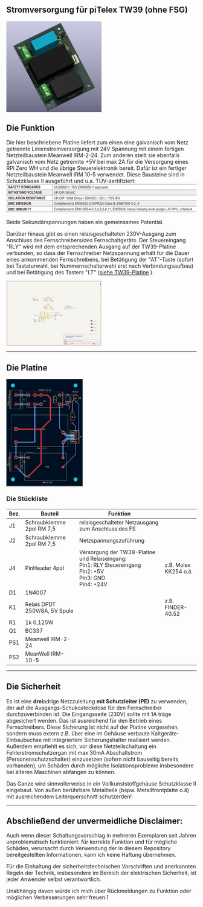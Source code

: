 ## Stromversorgung für piTelex TW39 (ohne FSG)

<img src="img/Aufbau-Stromversorgung-für-TW39-ohne-FSG-mit-Powersave.png" width="50%" align=middle>

## Die Funktion
Die hier beschriebene Platine liefert zum einen eine galvanisch vom Netz getrennte Linienstromversorgung mit 24V Spannung mit einem fertigen Netzteilbaustein Meanwell IRM-2-24. Zum anderen stellt sie ebenfalls galvanisch vom Netz getrennte +5V bei max 2A für die Versorgung eines RPi Zero WH und die übrige Steuerelektronik bereit. Dafür ist ein fertiger Netzteilbaustein Meanwell IRM 10-5 verwendet. Diese Bausteine sind in Schutzklasse II ausgeführt und u.a. TÜV-zertifiziert:
[<img src="/img/IRM-safety.png" >](https://www.meanwell.com/webapp/product/search.aspx?prod=IRM-10)

Beide Sekundärspannungen haben ein gemeinsames Potential. 

Darüber hinaus gibt es einen relaisgeschalteten 230V-Ausgang zum Anschluss des Fernschreibers/des Fernschaltgeräts. Der Steuereingang "RLY" wird mit dem entsprechenden Ausgang auf der TW39-Platine verbunden, so dass der Fernschreiber Netzspannung erhält für die Dauer eines ankommenden Fernschreibens, bei Betätigung der "AT"-Taste (sofort bei Tastaturwahl, bei Nummernschalterwahl erst nach Verbindungsaufbau) und bei Betätigung des Tasters "LT" ([siehe TW39-Platine](https://github.com/rwobrecht/piTelex-contrib/tree/main/TW39/Ohne-FSG/TW39-ohne-FSG-mit-Powersave) ).

<img src="img/Schaltplan-Stromversorgung-für-TW39-ohne-FSG-mit-Powersave.png" width="50%" align=middle>

---

## Die Platine

<img src="img/PCBlayout-Stromversorgung-für-TW39-ohne-FSG-mit-Powersave.png" width="40%" align=middle>



### Die Stückliste

|Bez.|Bauteil|Funktion||
|----|-------|---------|----|
| J1 | Schraubklemme 2pol  RM 7,5 |relaisgeschalteter Netzausgang zum Anschluss des FS||
| J2 | Schraubklemme 2pol  RM 7,5 |Netzspannungszuführung||
| J4 |PinHeader 4pol|Versorgung der TW39-Platine und Relaiseingang:<br>Pin1: RLY Steuereingang<br>Pin2: +5V<br>Pin3: GND<br>Pin4: +24V|z.B. Molex KK254 o.ä.|
|D1| 1N4007|||
|K1|Relais DPDT 250V/8A, 5V Spule |  | z.B. FINDER-40.52 |
|R1|1k 0,125W|||
|Q1|BC337|||
|PS1|Meanwell IRM-2-24|||
|PS2| MeanWell IRM-10-5 |||



---

## Die Sicherheit

Es ist eine **drei**adrige Netzzuleitung **mit Schutzleiter (PE)** zu verwenden, der auf die Ausgangs-Schukosteckdose für den Fernschreiber durchzuverbinden ist.
Die Eingangsseite (230V) sollte mit 1A träge abgesichert werden. Das ist ausreichend für den Betrieb eines Fernschreibers. Diese Sicherung ist nicht auf der Platine vorgesehen, sondern muss extern z.B. über eine im Gehäuse verbaute Kaltgeräte-Einbaubuchse mit integriertem Sicherungshalter realisiert werden. Außerdem empfiehlt es sich, vor diese Netzteilschaltung ein Fehlerstromschutzorgan mit max 30mA Abschaltstrom (Personenschutzschalter) einzusetzen (sofern nicht bauseitig bereits vorhanden), um Schäden durch mögliche Isolationsprobleme insbesondere bei älteren Maschinen abfangen zu können. 


Das Ganze wird sinnvollerweise in ein Vollkunststoffgehäuse Schutzklasse II eingebaut. Von außen berührbare Metallteile (bspw. Metallfrontplatte o.ä) mit ausreichendem Leiterquerschnitt schutzerden!

---

## Abschließend der unvermeidliche Disclaimer:

Auch wenn dieser Schaltungsvorschlag in mehreren Exemplaren seit Jahren unproblematisch funktioniert: für korrekte Funktion und für mögliche Schäden, verursacht durch Verwendung der in diesem Repository bereitgestellten Informationen, kann ich keine Haftung übernehmen. 

Für die Einhaltung der sicherheitstechnischen Vorschriften und anerkannten Regeln der Technik, insbesondere im Bereich der elektrischen Sicherheit, ist jeder Anwender selbst verantwortlich.

Unabhängig davon würde ich mich über Rückmeldungen zu Funktion oder möglichen Verbesserungen sehr freuen.1
